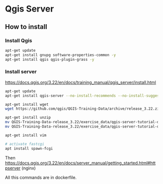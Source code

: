 # Qgis Server

## How to install

### Install Qgis

```bash
apt-get update
apt-get install gnupg software-properties-common -y
apt-get install qgis qgis-plugin-grass -y

```

### Install server

https://docs.qgis.org/3.22/en/docs/training_manual/qgis_server/install.html


```bash
apt-get update
apt-get install qgis-server --no-install-recommends --no-install-suggests -y

apt-get install wget
wget https://github.com/qgis/QGIS-Training-Data/archive/release_3.22.zip

apt-get install unzip
mv QGIS-Training-Data-release_3.22/exercise_data/qgis-server-tutorial-data/world.qgs .
mv QGIS-Training-Data-release_3.22/exercise_data/qgis-server-tutorial-data/naturalearth.sqlite .

apt-get install vim

# activate fastcgi
apt install spawn-fcgi

```

Then https://docs.qgis.org/3.22/en/docs/server_manual/getting_started.html#httpserver (nginx)

All this commands are in dockerfile.

